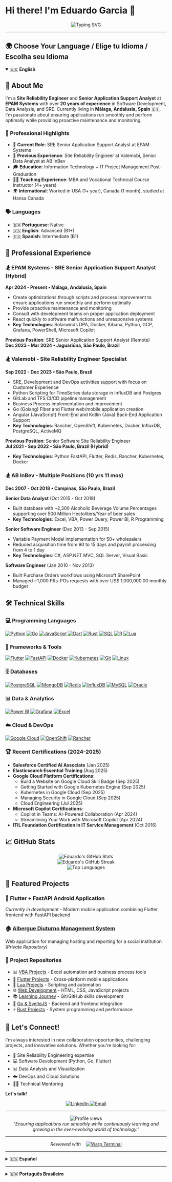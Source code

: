 # Hi there! I'm Eduardo Garcia 👋

<div align="center">
  <img src="https://readme-typing-svg.herokuapp.com/?lines=Site+Reliability+Engineer;Software+Developer;Data+Analyst;20%2B+Years+Experience&font=Fira%20Code&center=true&width=380&height=50&duration=4000&pause=1000" alt="Typing SVG" />
</div>

---

## 🌍 Choose Your Language / Elige tu Idioma / Escolha seu Idioma

<details open>
<summary>🇺🇸 <strong>English</strong></summary>

## 🚀 About Me

I'm a **Site Reliability Engineer** and **Senior Application Support Analyst** at **EPAM Systems** with over **20 years of experience** in Software Development, Data Analysis, and SRE. Currently living in **Málaga, Andalusia, Spain** 🇪🇸, I'm passionate about ensuring applications run smoothly and perform optimally while providing proactive maintenance and monitoring.

### 🌟 Professional Highlights
- 🔧 **Current Role**: SRE Senior Application Support Analyst at EPAM Systems
- 🏢 **Previous Experience**: Site Reliability Engineer at Valemobi, Senior Data Analyst at AB InBev
- 🎓 **Education**: Information Technology + IT Project Management Post-Graduation
- 👨‍🏫 **Teaching Experience**: MBA and Vocational Technical Course instructor (4+ years)
- 🌍 **International**: Worked in USA (1+ year), Canada (1 month), studied at Hansa Canada

### 🗣️ Languages
- 🇧🇷 **Portuguese**: Native
- 🇺🇸 **English**: Advanced (B1+)
- 🇪🇸 **Spanish**: Intermediate (B1)

## 💼 Professional Experience

### 🏂 EPAM Systems - SRE Senior Application Support Analyst (Hybrid)
**Apr 2024 - Present • Málaga, Andalusia, Spain**
- Create optimizations through scripts and process improvement to ensure applications run smoothly and perform optimally
- Provide proactive maintenance and monitoring
- Consult with development teams on proper application deployment
- React quickly to software malfunctions and unresponsive systems
- **Key Technologies**: Solarwinds DPA, Docker, Kibana, Python, GCP, Grafana, PowerShell, Microsoft Copilot

**Previous Position**: SRE Senior Application Support Analyst (Remote)  
**Dec 2023 - Mar 2024 • Jaguariúna, São Paulo, Brazil**

### 🏂 Valemobi - Site Reliability Engineer Specialist  
**Sep 2022 - Dec 2023 • São Paulo, Brazil**
- SRE, Development and DevOps activities support with focus on Customer Experience
- Python Scripting for TimeSeries data storage in InfluxDB and Postgres
- GitLab and TFS CI/CD pipeline management
- Business Process implementation and improvement
- Go (Golang) Fiber and Flutter web/mobile application creation
- Angular (JavaScript) Front-End and Kotlin (Java) Back-End Application Support
- **Key Technologies**: Rancher, OpenShift, Kubernetes, Docker, InfluxDB, PostgreSQL, ActiveMQ

**Previous Position**: Senior Software Site Reliability Engineer  
**Jul 2021 - Sep 2022 • São Paulo, Brazil (Hybrid)**
- **Key Technologies**: Python FastAPI, Flutter, Redis, Rancher, Kubernetes, Docker

### 🏂 AB InBev - Multiple Positions (10 yrs 11 mos)
**Dec 2007 - Oct 2018 • Campinas, São Paulo, Brazil**

**Senior Data Analyst** (Oct 2015 - Oct 2018)
- Built database with ~2,300 Alcoholic Beverage Volume Percentages supporting over 500 Million Hectoliters/Year of beer sales
- **Key Technologies**: Excel, VBA, Power Query, Power BI, R Programming

**Senior Software Engineer** (Dec 2013 - Sep 2015)
- Variable Payment Model implementation for 50+ wholesalers
- Reduced acquisition time from 90 to 15 days and payroll processing from 4 to 1 day
- **Key Technologies**: C#, ASP.NET MVC, SQL Server, Visual Basic

**Software Engineer** (Jan 2010 - Nov 2013)
- Built Purchase Orders workflows using Microsoft SharePoint
- Managed ~1,000 PRs-POs requests with over US$ 1,000,000.00 monthly budget

## 🛠️ Technical Skills

### 💻 Programming Languages
<a href="https://www.python.org/" target="_blank"><img src="https://img.shields.io/badge/Python-3776AB?style=for-the-badge&logo=python&logoColor=white" alt="Python"/></a>
<a href="https://golang.org/" target="_blank"><img src="https://img.shields.io/badge/Go-00ADD8?style=for-the-badge&logo=go&logoColor=white" alt="Go"/></a>
<a href="https://developer.mozilla.org/en-US/docs/Web/JavaScript" target="_blank"><img src="https://img.shields.io/badge/JavaScript-F7DF1E?style=for-the-badge&logo=javascript&logoColor=black" alt="JavaScript"/></a>
<a href="https://dart.dev/" target="_blank"><img src="https://img.shields.io/badge/Dart-0175C2?style=for-the-badge&logo=dart&logoColor=white" alt="Dart"/></a>
<a href="https://www.rust-lang.org/" target="_blank"><img src="https://img.shields.io/badge/Rust-000000?style=for-the-badge&logo=rust&logoColor=white" alt="Rust"/></a>
<a href="https://www.w3schools.com/sql/" target="_blank"><img src="https://img.shields.io/badge/SQL-4479A1?style=for-the-badge&logo=mysql&logoColor=white" alt="SQL"/></a>
<a href="https://www.r-project.org/" target="_blank"><img src="https://img.shields.io/badge/R-276DC3?style=for-the-badge&logo=r&logoColor=white" alt="R"/></a>
<a href="https://www.lua.org/" target="_blank"><img src="https://img.shields.io/badge/Lua-2C2D72?style=for-the-badge&logo=lua&logoColor=white" alt="Lua"/></a>

### 🚀 Frameworks & Tools
<a href="https://flutter.dev/" target="_blank"><img src="https://img.shields.io/badge/Flutter-02569B?style=for-the-badge&logo=flutter&logoColor=white" alt="Flutter"/></a>
<a href="https://fastapi.tiangolo.com/" target="_blank"><img src="https://img.shields.io/badge/FastAPI-009688?style=for-the-badge&logo=fastapi&logoColor=white" alt="FastAPI"/></a>
<a href="https://www.docker.com/" target="_blank"><img src="https://img.shields.io/badge/Docker-2496ED?style=for-the-badge&logo=docker&logoColor=white" alt="Docker"/></a>
<a href="https://kubernetes.io/" target="_blank"><img src="https://img.shields.io/badge/Kubernetes-326CE5?style=for-the-badge&logo=kubernetes&logoColor=white" alt="Kubernetes"/></a>
<a href="https://git-scm.com/" target="_blank"><img src="https://img.shields.io/badge/Git-F05032?style=for-the-badge&logo=git&logoColor=white" alt="Git"/></a>
<a href="https://www.linux.org/" target="_blank"><img src="https://img.shields.io/badge/Linux-FCC624?style=for-the-badge&logo=linux&logoColor=black" alt="Linux"/></a>

### 🗄️ Databases
<a href="https://www.postgresql.org/" target="_blank"><img src="https://img.shields.io/badge/PostgreSQL-316192?style=for-the-badge&logo=postgresql&logoColor=white" alt="PostgreSQL"/></a>
<a href="https://www.mongodb.com/" target="_blank"><img src="https://img.shields.io/badge/MongoDB-4EA94B?style=for-the-badge&logo=mongodb&logoColor=white" alt="MongoDB"/></a>
<a href="https://redis.io/" target="_blank"><img src="https://img.shields.io/badge/Redis-DC382D?style=for-the-badge&logo=redis&logoColor=white" alt="Redis"/></a>
<a href="https://www.influxdata.com/" target="_blank"><img src="https://img.shields.io/badge/InfluxDB-22ADF6?style=for-the-badge&logo=influxdb&logoColor=white" alt="InfluxDB"/></a>
<a href="https://www.mysql.com/" target="_blank"><img src="https://img.shields.io/badge/MySQL-4479A1?style=for-the-badge&logo=mysql&logoColor=white" alt="MySQL"/></a>
<a href="https://www.oracle.com/database/" target="_blank"><img src="https://img.shields.io/badge/Oracle-F80000?style=for-the-badge&logo=oracle&logoColor=white" alt="Oracle"/></a>

### 📊 Data & Analytics
<a href="https://powerbi.microsoft.com/" target="_blank"><img src="https://img.shields.io/badge/Power_BI-F2C811?style=for-the-badge&logo=powerbi&logoColor=black" alt="Power BI"/></a>
<a href="https://grafana.com/" target="_blank"><img src="https://img.shields.io/badge/Grafana-F46800?style=for-the-badge&logo=grafana&logoColor=white" alt="Grafana"/></a>
<a href="https://www.microsoft.com/en-us/microsoft-365/excel" target="_blank"><img src="https://img.shields.io/badge/Microsoft_Excel-217346?style=for-the-badge&logo=microsoft-excel&logoColor=white" alt="Excel"/></a>

### ☁️ Cloud & DevOps
<a href="https://cloud.google.com/" target="_blank"><img src="https://img.shields.io/badge/Google_Cloud-4285F4?style=for-the-badge&logo=google-cloud&logoColor=white" alt="Google Cloud"/></a>
<a href="https://www.redhat.com/en/technologies/cloud-computing/openshift" target="_blank"><img src="https://img.shields.io/badge/Red_Hat_OpenShift-EE0000?style=for-the-badge&logo=red-hat-open-shift&logoColor=white" alt="OpenShift"/></a>
<a href="https://rancher.com/" target="_blank"><img src="https://img.shields.io/badge/Rancher-0075A8?style=for-the-badge&logo=rancher&logoColor=white" alt="Rancher"/></a>

### 🏆 Recent Certifications (2024-2025)
- **Salesforce Certified AI Associate** (Jan 2025)
- **Elasticsearch Essential Training** (Aug 2025)
- **Google Cloud Platform Certifications**:
  - Build a Website on Google Cloud Skill Badge (Sep 2025)
  - Getting Started with Google Kubernetes Engine (Sep 2025)
  - Kubernetes in Google Cloud (Sep 2025)
  - Managing Security in Google Cloud (Sep 2025)
  - Cloud Engineering (Jul 2025)
- **Microsoft Copilot Certifications**:
  - Copilot in Teams: AI-Powered Collaboration (Apr 2024)
  - Streamlining Your Work with Microsoft Copilot (Apr 2024)
- **ITIL Foundation Certification in IT Service Management** (Oct 2016)

## 📈 GitHub Stats

<div align="center">
  <img src="https://github-readme-stats.vercel.app/api?username=edupgarcia&show_icons=true&theme=radical" alt="Eduardo's GitHub Stats" />
</div>

<div align="center">
  <img src="https://github-readme-streak-stats.herokuapp.com/?user=edupgarcia&theme=radical" alt="Eduardo's GitHub Streak" />
</div>

<div align="center">
  <img src="https://github-readme-stats.vercel.app/api/top-langs/?username=edupgarcia&layout=compact&theme=radical" alt="Top Languages" />
</div>

## 🚀 Featured Projects

### 📱 Flutter + FastAPI Android Application
*Currently in development* - Modern mobile application combining Flutter frontend with FastAPI backend

### 🏠 <a href="https://maps.app.goo.gl/syEnxkfRUXjoDNK38" target="_blank">Albergue Diuturno Management System</a>
Web application for managing hosting and reporting for a social institution *(Private Repository)*

### 💼 Project Repositories
- 📊 <a href="https://github.com/edupgarcia/vba-projects" target="_blank">VBA Projects</a> - Excel automation and business process tools
- 📱 <a href="https://github.com/edupgarcia/flutter-projects" target="_blank">Flutter Projects</a> - Cross-platform mobile applications
- 🌙 <a href="https://github.com/edupgarcia/lua-projects" target="_blank">Lua Projects</a> - Scripting and automation
- 🌐 <a href="https://github.com/edupgarcia/rocketseat" target="_blank">Web Development</a> - HTML, CSS, JavaScript projects
- 📚 <a href="https://github.com/edupgarcia/stack-skills" target="_blank">Learning Journey</a> - Git/GitHub skills development
- 🚀 <a href="https://github.com/edupgarcia/svelte-3" target="_blank">Go & SvelteJS</a> - Backend and frontend integration
- ⚡ <a href="https://github.com/edupgarcia/rust-projects" target="_blank">Rust Projects</a> - System programming and performance

## 🤝 Let's Connect!

I'm always interested in new collaboration opportunities, challenging projects, and innovative solutions. Whether you're looking for:
- 🔧 Site Reliability Engineering expertise
- 💻 Software Development (Python, Go, Flutter)
- 📊 Data Analysis and Visualization
- ☁️ DevOps and Cloud Solutions
- 👨‍🏫 Technical Mentoring

**Let's talk!**

<div align="center">

<a href="https://linkedin.com/in/eduardopereiragarcia" target="_blank">
  <img src="https://img.shields.io/badge/LinkedIn-0077B5?style=for-the-badge&logo=linkedin&logoColor=white" alt="LinkedIn" />
</a>
<a href="mailto:edupgarcia.ti@gmail.com">
  <img src="https://img.shields.io/badge/Email-D14836?style=for-the-badge&logo=gmail&logoColor=white" alt="Email" />
</a>

</div>

---

<div align="center">
  <img src="https://komarev.com/ghpvc/?username=edupgarcia&color=blueviolet&style=flat-square&label=Profile+Views" alt="Profile views" />
</div>

<div align="center">
  <i>"Ensuring applications run smoothly while continuously learning and growing in the ever-evolving world of technology."</i>
</div>

---

<div align="center">
  <em>Reviewed with</em> &nbsp;&nbsp;
  <a href="https://www.warp.dev/" target="_blank">
    <img src="https://img.shields.io/badge/Warp-Terminal-01A4FF?style=flat&logo=warp&logoColor=white" alt="Warp Terminal" />
  </a>
</div>

</details>

---

<details>
<summary>🇪🇸 <strong>Español</strong></summary>

## 🚀 Sobre Mí

Soy **Ingeniero de Confiabilidad de Sitios** y **Analista Senior de Soporte de Aplicaciones** en **EPAM Systems** con más de **20 años de experiencia** en Desarrollo de Software, Análisis de Datos y SRE. Actualmente vivo en **Málaga, Andalucía, España** 🇪🇸, y me apasiona garantizar que las aplicaciones funcionen sin problemas y rindan de manera óptima mientras proporciono mantenimiento y monitoreo proactivo.

### 🌟 Aspectos Profesionales Destacados
- 🔧 **Cargo Actual**: Analista Senior SRE de Soporte de Aplicaciones en EPAM Systems
- 🏢 **Experiencia Previa**: Ingeniero de Confiabilidad de Sitios en Valemobi, Analista Senior de Datos en AB InBev
- 🎓 **Educación**: Tecnología de la Información + Posgrado en Gestión de Proyectos TI
- 👨‍🏫 **Experiencia Docente**: Instructor de MBA y cursos técnicos vocacionales (4+ años)
- 🌍 **Internacional**: Trabajé en EE.UU. (1+ año), Canadá (1 mes), estudié en Hansa Canada

### 🗣️ Idiomas
- 🇧🇷 **Portugués**: Nativo
- 🇺🇸 **Inglés**: Avanzado (B1+)
- 🇪🇸 **Español**: Intermedio (B1)

## 💼 Experiencia Profesional

### 🏢 EPAM Systems - Analista Senior SRE de Soporte de Aplicaciones
**Abr 2024 - Presente**
- Garantizar que las aplicaciones funcionen sin problemas y rindan de manera óptima
- Mantenimiento proactivo y monitoreo
- Asesoramiento a equipos de desarrollo sobre mejores prácticas de implementación
- Respuesta rápida a incidentes y resolución

### 🏢 Valemobi - Especialista en Ingeniería de Confiabilidad de Sitios
**Jul 2021 - Dic 2023**
- Soporte de actividades SRE, Desarrollo y DevOps
- Scripting en Python para datos de TimeSeries (InfluxDB, Postgres)
- CI/CD con GitLab y TFS
- Orquestación de contenedores (Kubernetes, Docker, Rancher, OpenShift)
- Desarrollo con Go (Golang) Fiber y Flutter
- Soporte de aplicaciones Angular y Kotlin

### 🏢 AB InBev - Analista Senior de Datos e Ingeniero de Software
**Ene 2010 - Oct 2018**
- Construcción de base de datos con 2,300+ Porcentajes de Volumen de Bebidas Alcohólicas
- Soporte de 500+ Millones de Hectolitros/Año de ventas de cerveza
- Modelo de Pago Variable para 50+ mayoristas
- Reducción del tiempo de adquisición de 90 a 15 días
- Optimización del procesamiento de nómina de 4 a 1 día

## 🛠️ Habilidades Técnicas

### 💻 Lenguajes de Programación
<a href="https://www.python.org/" target="_blank"><img src="https://img.shields.io/badge/Python-3776AB?style=for-the-badge&logo=python&logoColor=white" alt="Python"/></a>
<a href="https://golang.org/" target="_blank"><img src="https://img.shields.io/badge/Go-00ADD8?style=for-the-badge&logo=go&logoColor=white" alt="Go"/></a>
<a href="https://developer.mozilla.org/en-US/docs/Web/JavaScript" target="_blank"><img src="https://img.shields.io/badge/JavaScript-F7DF1E?style=for-the-badge&logo=javascript&logoColor=black" alt="JavaScript"/></a>
<a href="https://dart.dev/" target="_blank"><img src="https://img.shields.io/badge/Dart-0175C2?style=for-the-badge&logo=dart&logoColor=white" alt="Dart"/></a>
<a href="https://www.rust-lang.org/" target="_blank"><img src="https://img.shields.io/badge/Rust-000000?style=for-the-badge&logo=rust&logoColor=white" alt="Rust"/></a>
<a href="https://www.w3schools.com/sql/" target="_blank"><img src="https://img.shields.io/badge/SQL-4479A1?style=for-the-badge&logo=mysql&logoColor=white" alt="SQL"/></a>
<a href="https://www.r-project.org/" target="_blank"><img src="https://img.shields.io/badge/R-276DC3?style=for-the-badge&logo=r&logoColor=white" alt="R"/></a>
<a href="https://www.lua.org/" target="_blank"><img src="https://img.shields.io/badge/Lua-2C2D72?style=for-the-badge&logo=lua&logoColor=white" alt="Lua"/></a>

### 🚀 Frameworks y Herramientas
<a href="https://flutter.dev/" target="_blank"><img src="https://img.shields.io/badge/Flutter-02569B?style=for-the-badge&logo=flutter&logoColor=white" alt="Flutter"/></a>
<a href="https://fastapi.tiangolo.com/" target="_blank"><img src="https://img.shields.io/badge/FastAPI-009688?style=for-the-badge&logo=fastapi&logoColor=white" alt="FastAPI"/></a>
<a href="https://www.docker.com/" target="_blank"><img src="https://img.shields.io/badge/Docker-2496ED?style=for-the-badge&logo=docker&logoColor=white" alt="Docker"/></a>
<a href="https://kubernetes.io/" target="_blank"><img src="https://img.shields.io/badge/Kubernetes-326CE5?style=for-the-badge&logo=kubernetes&logoColor=white" alt="Kubernetes"/></a>
<a href="https://git-scm.com/" target="_blank"><img src="https://img.shields.io/badge/Git-F05032?style=for-the-badge&logo=git&logoColor=white" alt="Git"/></a>
<a href="https://www.linux.org/" target="_blank"><img src="https://img.shields.io/badge/Linux-FCC624?style=for-the-badge&logo=linux&logoColor=black" alt="Linux"/></a>

### 🗄️ Bases de Datos
<a href="https://www.postgresql.org/" target="_blank"><img src="https://img.shields.io/badge/PostgreSQL-316192?style=for-the-badge&logo=postgresql&logoColor=white" alt="PostgreSQL"/></a>
<a href="https://www.mongodb.com/" target="_blank"><img src="https://img.shields.io/badge/MongoDB-4EA94B?style=for-the-badge&logo=mongodb&logoColor=white" alt="MongoDB"/></a>
<a href="https://redis.io/" target="_blank"><img src="https://img.shields.io/badge/Redis-DC382D?style=for-the-badge&logo=redis&logoColor=white" alt="Redis"/></a>
<a href="https://www.influxdata.com/" target="_blank"><img src="https://img.shields.io/badge/InfluxDB-22ADF6?style=for-the-badge&logo=influxdb&logoColor=white" alt="InfluxDB"/></a>
<a href="https://www.mysql.com/" target="_blank"><img src="https://img.shields.io/badge/MySQL-4479A1?style=for-the-badge&logo=mysql&logoColor=white" alt="MySQL"/></a>
<a href="https://www.oracle.com/database/" target="_blank"><img src="https://img.shields.io/badge/Oracle-F80000?style=for-the-badge&logo=oracle&logoColor=white" alt="Oracle"/></a>

### 📊 Datos y Análisis
<a href="https://powerbi.microsoft.com/" target="_blank"><img src="https://img.shields.io/badge/Power_BI-F2C811?style=for-the-badge&logo=powerbi&logoColor=black" alt="Power BI"/></a>
<a href="https://grafana.com/" target="_blank"><img src="https://img.shields.io/badge/Grafana-F46800?style=for-the-badge&logo=grafana&logoColor=white" alt="Grafana"/></a>
<a href="https://www.microsoft.com/en-us/microsoft-365/excel" target="_blank"><img src="https://img.shields.io/badge/Microsoft_Excel-217346?style=for-the-badge&logo=microsoft-excel&logoColor=white" alt="Excel"/></a>

### ☁️ Nube y DevOps
<a href="https://cloud.google.com/" target="_blank"><img src="https://img.shields.io/badge/Google_Cloud-4285F4?style=for-the-badge&logo=google-cloud&logoColor=white" alt="Google Cloud"/></a>
<a href="https://www.redhat.com/en/technologies/cloud-computing/openshift" target="_blank"><img src="https://img.shields.io/badge/Red_Hat_OpenShift-EE0000?style=for-the-badge&logo=red-hat-open-shift&logoColor=white" alt="OpenShift"/></a>
<a href="https://rancher.com/" target="_blank"><img src="https://img.shields.io/badge/Rancher-0075A8?style=for-the-badge&logo=rancher&logoColor=white" alt="Rancher"/></a>

### 🏆 Certificaciones Recientes (2024-2025)
- **Salesforce Certified AI Associate** (Ene 2025)
- **Elasticsearch Essential Training** (Ago 2025)
- **Certificaciones de Google Cloud Platform**:
  - Build a Website on Google Cloud Skill Badge (Sep 2025)
  - Getting Started with Google Kubernetes Engine (Sep 2025)
  - Kubernetes in Google Cloud (Sep 2025)
  - Managing Security in Google Cloud (Sep 2025)
  - Cloud Engineering (Jul 2025)
- **Certificaciones de Microsoft Copilot**:
  - Copilot in Teams: AI-Powered Collaboration (Abr 2024)
  - Streamlining Your Work with Microsoft Copilot (Abr 2024)
- **ITIL Foundation Certification in IT Service Management** (Oct 2016)

## 📈 Estadísticas de GitHub

<div align="center">
  <img src="https://github-readme-stats.vercel.app/api?username=edupgarcia&show_icons=true&theme=radical" alt="Estadísticas de GitHub de Eduardo" />
</div>

<div align="center">
  <img src="https://github-readme-streak-stats.herokuapp.com/?user=edupgarcia&theme=radical" alt="Racha de GitHub de Eduardo" />
</div>

<div align="center">
  <img src="https://github-readme-stats.vercel.app/api/top-langs/?username=edupgarcia&layout=compact&theme=radical" alt="Lenguajes Más Usados" />
</div>

## 🚀 Proyectos Destacados

### 📱 Aplicación Android Flutter + FastAPI
*Actualmente en desarrollo* - Aplicación móvil moderna que combina frontend Flutter con backend FastAPI

### 🏠 <a href="https://maps.app.goo.gl/syEnxkfRUXjoDNK38" target="_blank">Sistema de Gestión de Albergue Diurno</a>
Aplicación web para gestionar hospedaje e informes para una institución social *(Repositorio Privado)*

### 💼 Repositorios de Proyectos
- 📊 <a href="https://github.com/edupgarcia/vba-projects" target="_blank">Proyectos VBA</a> - Herramientas de automatización de Excel y procesos de negocio
- 📱 <a href="https://github.com/edupgarcia/flutter-projects" target="_blank">Proyectos Flutter</a> - Aplicaciones móviles multiplataforma
- 🌙 <a href="https://github.com/edupgarcia/lua-projects" target="_blank">Proyectos Lua</a> - Scripting y automatización
- 🌐 <a href="https://github.com/edupgarcia/rocketseat" target="_blank">Desarrollo Web</a> - Proyectos HTML, CSS, JavaScript
- 📚 <a href="https://github.com/edupgarcia/stack-skills" target="_blank">Jornada de Aprendizaje</a> - Desarrollo de habilidades Git/GitHub
- 🚀 <a href="https://github.com/edupgarcia/svelte-3" target="_blank">Go & SvelteJS</a> - Integración backend y frontend
- ⚡ <a href="https://github.com/edupgarcia/rust-projects" target="_blank">Proyectos Rust</a> - Programación de sistemas y rendimiento

## 🤝 ¡Conectemos!

Siempre estoy interesado en nuevas oportunidades de colaboración, proyectos desafiantes y soluciones innovadoras. Ya sea que busques:
- 🔧 Experiencia en Ingeniería de Confiabilidad de Sitios
- 💻 Desarrollo de Software (Python, Go, Flutter)
- 📊 Análisis y Visualización de Datos
- ☁️ Soluciones DevOps y Nube
- 👨‍🏫 Mentoría Técnica

**¡Hablemos!**

<div align="center">

<a href="https://linkedin.com/in/eduardopereiragarcia" target="_blank">
  <img src="https://img.shields.io/badge/LinkedIn-0077B5?style=for-the-badge&logo=linkedin&logoColor=white" alt="LinkedIn" />
</a>
<a href="mailto:edupgarcia.ti@gmail.com">
  <img src="https://img.shields.io/badge/Email-D14836?style=for-the-badge&logo=gmail&logoColor=white" alt="Email" />
</a>

</div>

---

<div align="center">
  <img src="https://komarev.com/ghpvc/?username=edupgarcia&color=blueviolet&style=flat-square&label=Vistas+del+Perfil" alt="Vistas del perfil" />
</div>

<div align="center">
  <i>"Garantizando que las aplicaciones funcionen sin problemas mientras aprendo y crezco continuamente en el mundo tecnológico en constante evolución."</i>
</div>

---

<div align="center">
  <em>Revisado con</em> &nbsp;&nbsp;
  <a href="https://www.warp.dev/" target="_blank">
    <img src="https://img.shields.io/badge/Warp-Terminal-01A4FF?style=flat&logo=warp&logoColor=white" alt="Warp Terminal" />
  </a>
</div>

</details>

---

<details>
<summary>🇧🇷 <strong>Português Brasileiro</strong></summary>

## 🚀 Sobre Mim

Sou **Engenheiro de Confiabilidade de Sites** e **Analista Sênior de Suporte de Aplicações** na **EPAM Systems** com mais de **20 anos de experiência** em Desenvolvimento de Software, Análise de Dados e SRE. Atualmente morando em **Málaga, Andaluzia, Espanha** 🇪🇸, sou apaixonado por garantir que aplicações funcionem perfeitamente e tenham desempenho ótimo, fornecendo manutenção proativa e monitoramento.

### 🌟 Destaques Profissionais
- 🔧 **Cargo Atual**: Analista Sênior SRE de Suporte de Aplicações na EPAM Systems
- 🏢 **Experiência Anterior**: Engenheiro de Confiabilidade de Sites na Valemobi, Analista Sênior de Dados na AB InBev
- 🎓 **Educação**: Tecnologia da Informação + Pós-graduação em Gestão de Projetos de TI
- 👨‍🏫 **Experiência no Ensino**: Instrutor de MBA e cursos técnicos profissionalizantes (4+ anos)
- 🌍 **Internacional**: Trabalhei nos EUA (1+ ano), Canadá (1 mês), estudei na Hansa Canada

### 🗣️ Idiomas
- 🇧🇷 **Português**: Nativo
- 🇺🇸 **Inglês**: Avançado (B1+)
- 🇪🇸 **Espanhol**: Intermediário (B1)

## 💼 Experiência Profissional

### 🏢 EPAM Systems - Analista Sênior SRE de Suporte de Aplicações
**Abr 2024 - Presente**
- Garantir que aplicações funcionem perfeitamente e tenham desempenho ótimo
- Manutenção proativa e monitoramento
- Consultoria com equipes de desenvolvimento sobre melhores práticas de implantação
- Resposta rápida a incidentes e resolução

### 🏢 Valemobi - Especialista em Engenharia de Confiabilidade de Sites
**Jul 2021 - Dez 2023**
- Suporte a atividades SRE, Desenvolvimento e DevOps
- Scripting em Python para dados TimeSeries (InfluxDB, Postgres)
- CI/CD com GitLab e TFS
- Orquestração de contêineres (Kubernetes, Docker, Rancher, OpenShift)
- Desenvolvimento com Go (Golang) Fiber e Flutter
- Suporte a aplicações Angular e Kotlin

### 🏢 AB InBev - Analista Sênior de Dados e Engenheiro de Software
**Jan 2010 - Out 2018**
- Construção de banco de dados com 2.300+ Percentuais de Volume de Bebidas Alcoólicas
- Suporte a 500+ Milhões de Hectolitros/Ano de vendas de cerveja
- Modelo de Pagamento Variável para 50+ distribuidores
- Redução do tempo de aquisição de 90 para 15 dias
- Otimização do processamento de folha de pagamento de 4 para 1 dia

## 🛠️ Habilidades Técnicas

### 💻 Linguagens de Programação
<a href="https://www.python.org/" target="_blank"><img src="https://img.shields.io/badge/Python-3776AB?style=for-the-badge&logo=python&logoColor=white" alt="Python"/></a>
<a href="https://golang.org/" target="_blank"><img src="https://img.shields.io/badge/Go-00ADD8?style=for-the-badge&logo=go&logoColor=white" alt="Go"/></a>
<a href="https://developer.mozilla.org/en-US/docs/Web/JavaScript" target="_blank"><img src="https://img.shields.io/badge/JavaScript-F7DF1E?style=for-the-badge&logo=javascript&logoColor=black" alt="JavaScript"/></a>
<a href="https://dart.dev/" target="_blank"><img src="https://img.shields.io/badge/Dart-0175C2?style=for-the-badge&logo=dart&logoColor=white" alt="Dart"/></a>
<a href="https://www.rust-lang.org/" target="_blank"><img src="https://img.shields.io/badge/Rust-000000?style=for-the-badge&logo=rust&logoColor=white" alt="Rust"/></a>
<a href="https://www.w3schools.com/sql/" target="_blank"><img src="https://img.shields.io/badge/SQL-4479A1?style=for-the-badge&logo=mysql&logoColor=white" alt="SQL"/></a>
<a href="https://www.r-project.org/" target="_blank"><img src="https://img.shields.io/badge/R-276DC3?style=for-the-badge&logo=r&logoColor=white" alt="R"/></a>
<a href="https://www.lua.org/" target="_blank"><img src="https://img.shields.io/badge/Lua-2C2D72?style=for-the-badge&logo=lua&logoColor=white" alt="Lua"/></a>

### 🚀 Frameworks e Ferramentas
<a href="https://flutter.dev/" target="_blank"><img src="https://img.shields.io/badge/Flutter-02569B?style=for-the-badge&logo=flutter&logoColor=white" alt="Flutter"/></a>
<a href="https://fastapi.tiangolo.com/" target="_blank"><img src="https://img.shields.io/badge/FastAPI-009688?style=for-the-badge&logo=fastapi&logoColor=white" alt="FastAPI"/></a>
<a href="https://www.docker.com/" target="_blank"><img src="https://img.shields.io/badge/Docker-2496ED?style=for-the-badge&logo=docker&logoColor=white" alt="Docker"/></a>
<a href="https://kubernetes.io/" target="_blank"><img src="https://img.shields.io/badge/Kubernetes-326CE5?style=for-the-badge&logo=kubernetes&logoColor=white" alt="Kubernetes"/></a>
<a href="https://git-scm.com/" target="_blank"><img src="https://img.shields.io/badge/Git-F05032?style=for-the-badge&logo=git&logoColor=white" alt="Git"/></a>
<a href="https://www.linux.org/" target="_blank"><img src="https://img.shields.io/badge/Linux-FCC624?style=for-the-badge&logo=linux&logoColor=black" alt="Linux"/></a>

### 🗄️ Bancos de Dados
<a href="https://www.postgresql.org/" target="_blank"><img src="https://img.shields.io/badge/PostgreSQL-316192?style=for-the-badge&logo=postgresql&logoColor=white" alt="PostgreSQL"/></a>
<a href="https://www.mongodb.com/" target="_blank"><img src="https://img.shields.io/badge/MongoDB-4EA94B?style=for-the-badge&logo=mongodb&logoColor=white" alt="MongoDB"/></a>
<a href="https://redis.io/" target="_blank"><img src="https://img.shields.io/badge/Redis-DC382D?style=for-the-badge&logo=redis&logoColor=white" alt="Redis"/></a>
<a href="https://www.influxdata.com/" target="_blank"><img src="https://img.shields.io/badge/InfluxDB-22ADF6?style=for-the-badge&logo=influxdb&logoColor=white" alt="InfluxDB"/></a>
<a href="https://www.mysql.com/" target="_blank"><img src="https://img.shields.io/badge/MySQL-4479A1?style=for-the-badge&logo=mysql&logoColor=white" alt="MySQL"/></a>
<a href="https://www.oracle.com/database/" target="_blank"><img src="https://img.shields.io/badge/Oracle-F80000?style=for-the-badge&logo=oracle&logoColor=white" alt="Oracle"/></a>

### 📊 Dados e Análises
<a href="https://powerbi.microsoft.com/" target="_blank"><img src="https://img.shields.io/badge/Power_BI-F2C811?style=for-the-badge&logo=powerbi&logoColor=black" alt="Power BI"/></a>
<a href="https://grafana.com/" target="_blank"><img src="https://img.shields.io/badge/Grafana-F46800?style=for-the-badge&logo=grafana&logoColor=white" alt="Grafana"/></a>
<a href="https://www.microsoft.com/en-us/microsoft-365/excel" target="_blank"><img src="https://img.shields.io/badge/Microsoft_Excel-217346?style=for-the-badge&logo=microsoft-excel&logoColor=white" alt="Excel"/></a>

### ☁️ Nuvem e DevOps
<a href="https://cloud.google.com/" target="_blank"><img src="https://img.shields.io/badge/Google_Cloud-4285F4?style=for-the-badge&logo=google-cloud&logoColor=white" alt="Google Cloud"/></a>
<a href="https://www.redhat.com/en/technologies/cloud-computing/openshift" target="_blank"><img src="https://img.shields.io/badge/Red_Hat_OpenShift-EE0000?style=for-the-badge&logo=red-hat-open-shift&logoColor=white" alt="OpenShift"/></a>
<a href="https://rancher.com/" target="_blank"><img src="https://img.shields.io/badge/Rancher-0075A8?style=for-the-badge&logo=rancher&logoColor=white" alt="Rancher"/></a>

### 🏆 Certificações Recentes (2024-2025)
- **Salesforce Certified AI Associate** (Jan 2025)
- **Elasticsearch Essential Training** (Ago 2025)
- **Certificações Google Cloud Platform**:
  - Build a Website on Google Cloud Skill Badge (Set 2025)
  - Getting Started with Google Kubernetes Engine (Set 2025)
  - Kubernetes in Google Cloud (Set 2025)
  - Managing Security in Google Cloud (Set 2025)
  - Cloud Engineering (Jul 2025)
- **Certificações Microsoft Copilot**:
  - Copilot in Teams: AI-Powered Collaboration (Abr 2024)
  - Streamlining Your Work with Microsoft Copilot (Abr 2024)
- **ITIL Foundation Certification in IT Service Management** (Out 2016)

## 📈 Estatísticas do GitHub

<div align="center">
  <img src="https://github-readme-stats.vercel.app/api?username=edupgarcia&show_icons=true&theme=radical" alt="Estatísticas do GitHub do Eduardo" />
</div>

<div align="center">
  <img src="https://github-readme-streak-stats.herokuapp.com/?user=edupgarcia&theme=radical" alt="Sequência do GitHub do Eduardo" />
</div>

<div align="center">
  <img src="https://github-readme-stats.vercel.app/api/top-langs/?username=edupgarcia&layout=compact&theme=radical" alt="Linguagens Mais Usadas" />
</div>

## 🚀 Projetos em Destaque

### 📱 Aplicação Android Flutter + FastAPI
*Atualmente em desenvolvimento* - Aplicação móvel moderna combinando frontend Flutter com backend FastAPI

### 🏠 <a href="https://maps.app.goo.gl/syEnxkfRUXjoDNK38" target="_blank">Sistema de Gestão do Albergue Diurno</a>
Aplicação web para gerenciar hospedagem e relatórios para uma instituição social *(Repositório Privado)*

### 💼 Repositórios de Projetos
- 📊 <a href="https://github.com/edupgarcia/vba-projects" target="_blank">Projetos VBA</a> - Ferramentas de automação do Excel e processos de negócios
- 📱 <a href="https://github.com/edupgarcia/flutter-projects" target="_blank">Projetos Flutter</a> - Aplicações móveis multiplataforma
- 🌙 <a href="https://github.com/edupgarcia/lua-projects" target="_blank">Projetos Lua</a> - Scripting e automação
- 🌐 <a href="https://github.com/edupgarcia/rocketseat" target="_blank">Desenvolvimento Web</a> - Projetos HTML, CSS, JavaScript
- 📚 <a href="https://github.com/edupgarcia/stack-skills" target="_blank">Jornada de Aprendizado</a> - Desenvolvimento de habilidades Git/GitHub
- 🚀 <a href="https://github.com/edupgarcia/svelte-3" target="_blank">Go & SvelteJS</a> - Integração backend e frontend
- ⚡ <a href="https://github.com/edupgarcia/rust-projects" target="_blank">Projetos Rust</a> - Programação de sistemas e performance

## 🤝 Vamos nos Conectar!

Sempre estou interessado em novas oportunidades de colaboração, projetos desafiadores e soluções inovadoras. Seja você procurando por:
- 🔧 Expertise em Engenharia de Confiabilidade de Sites
- 💻 Desenvolvimento de Software (Python, Go, Flutter)
- 📊 Análise e Visualização de Dados
- ☁️ Soluções DevOps e Nuvem
- 👨‍🏫 Mentoria Técnica

**Vamos conversar!**

<div align="center">

<a href="https://linkedin.com/in/eduardopereiragarcia" target="_blank">
  <img src="https://img.shields.io/badge/LinkedIn-0077B5?style=for-the-badge&logo=linkedin&logoColor=white" alt="LinkedIn" />
</a>
<a href="mailto:edupgarcia.ti@gmail.com">
  <img src="https://img.shields.io/badge/Email-D14836?style=for-the-badge&logo=gmail&logoColor=white" alt="Email" />
</a>

</div>

---

<div align="center">
  <img src="https://komarev.com/ghpvc/?username=edupgarcia&color=blueviolet&style=flat-square&label=Visualiza%C3%A7%C3%B5es+do+Perfil" alt="Visualizações do perfil" />
</div>

<div align="center">
  <i>"Garantindo que aplicações funcionem perfeitamente enquanto aprendo e cresço continuamente no mundo da tecnologia em constante evolução."</i>
</div>

---

<div align="center">
  <em>Revisado com</em> &nbsp;&nbsp;
  <a href="https://www.warp.dev/" target="_blank">
    <img src="https://img.shields.io/badge/Warp-Terminal-01A4FF?style=flat&logo=warp&logoColor=white" alt="Warp Terminal" />
  </a>
</div>

</details>
